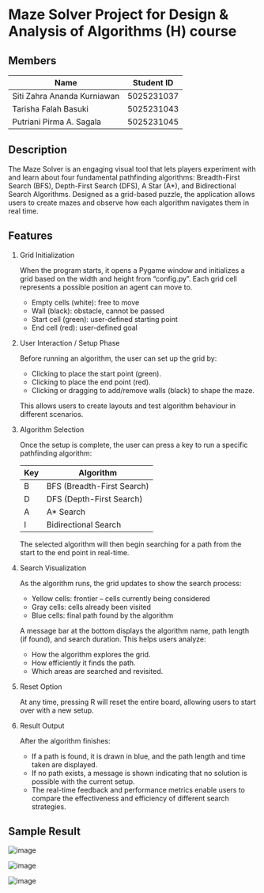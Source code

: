 # Maze Solver Project for Design & Analysis of Algorithms (H) course

## Members

| Name | Student ID |
|------|------------|
| Siti Zahra Ananda Kurniawan | 5025231037 |
| Tarisha Falah Basuki | 5025231043 |
| Putriani Pirma A. Sagala | 5025231045 |

## Description

The Maze Solver is an engaging visual tool that lets players experiment with and learn about four fundamental pathfinding algorithms: Breadth-First Search (BFS), Depth-First Search (DFS), A Star (A*), and Bidirectional Search Algorithms. Designed as a grid-based puzzle, the application allows users to create mazes and observe how each algorithm navigates them in real time.

## Features

1. Grid Initialization

   When the program starts, it opens a Pygame window and initializes a grid based on the width and height from “config.py”. Each grid cell represents a possible position an agent can move to.
   - Empty cells (white): free to move
   - Wall (black): obstacle, cannot be passed
   - Start cell (green): user-defined starting point
   - End cell (red): user-defined goal

2. User Interaction / Setup Phase

   Before running an algorithm, the user can set up the grid by:
   - Clicking to place the start point (green).
   - Clicking to place the end point (red).
   - Clicking or dragging to add/remove walls (black) to shape the maze.
   
   This allows users to create layouts and test algorithm behaviour in different scenarios.

3. Algorithm Selection

   Once the setup is complete, the user can press a key to run a specific pathfinding algorithm:

   | Key | Algorithm |
   |-----|-----------|
   | B | BFS (Breadth-First Search) |
   | D | DFS (Depth-First Search) |
   | A | A* Search |
   | I | Bidirectional Search |

   The selected algorithm will then begin searching for a path from the start to the end point in real-time.

4. Search Visualization

   As the algorithm runs, the grid updates to show the search process:
   - Yellow cells: frontier – cells currently being considered
   - Gray cells: cells already been visited
   - Blue cells: final path found by the algorithm
   
   A message bar at the bottom displays the algorithm name, path length (if found), and search duration. This helps users analyze:
   - How the algorithm explores the grid.
   - How efficiently it finds the path.
   - Which areas are searched and revisited.

5. Reset Option

   At any time, pressing R will reset the entire board, allowing users to start over with a new setup.

6. Result Output

   After the algorithm finishes:
   - If a path is found, it is drawn in blue, and the path length and time taken are displayed.
   - If no path exists, a message is shown indicating that no solution is possible with the current setup.
   - The real-time feedback and performance metrics enable users to compare the effectiveness and efficiency of different search strategies.

## Sample Result

![image](https://github.com/user-attachments/assets/5f07b13b-94da-4225-8313-c3afd8f35941)

![image](https://github.com/user-attachments/assets/df3f2452-077e-413d-95af-fb8fedbde10a)

![image](https://github.com/user-attachments/assets/5c248f46-0b82-4fb0-9738-2e7e854ea2f6)


